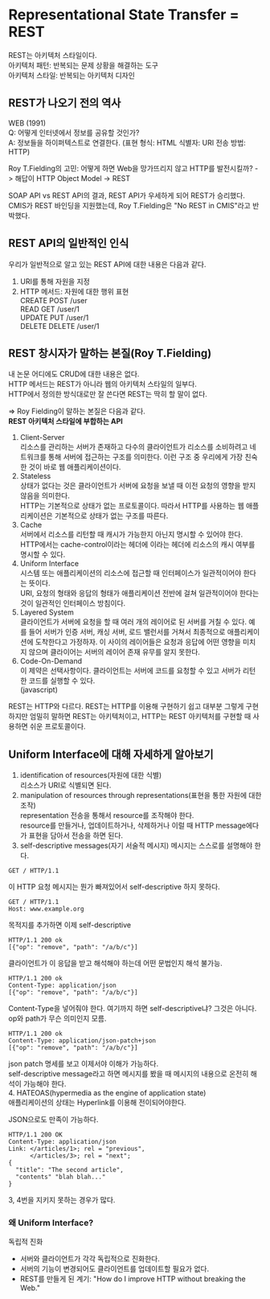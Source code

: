 # Representational State Transfer = REST
REST는 아키텍처 스타일이다.  
아키텍처 패턴: 반복되는 문제 상황을 해결하는 도구  
아키텍처 스타일: 반복되는 아키텍처 디자인  
  
## REST가 나오기 전의 역사
WEB (1991)  
Q: 어떻게 인터넷에서 정보를 공유할 것인가?  
A: 정보들을 하이퍼텍스트로 연결한다. (표현 형식: HTML 식별자: URI 전송 방법: HTTP)  
  
Roy T.Fielding의 고민: 어떻게 하면 Web을 망가뜨리지 않고 HTTP를 발전시킬까?  -> 해답이 HTTP Object Model -> REST  
  
SOAP API vs REST API의 결과, REST API가 우세하게 되어 REST가 승리했다.  
CMIS가 REST 바인딩을 지원했는데, Roy T.Fielding은 "No REST in CMIS"라고 반박했다.  
  
## REST API의 일반적인 인식
우리가 일반적으로 알고 있는 REST API에 대한 내용은 다음과 같다.
1. URI를 통해 자원을 지정    
2. HTTP 메서드: 자원에 대한 행위 표현  
CREATE POST /user  
READ GET /user/1  
UPDATE PUT /user/1  
DELETE DELETE /user/1  
  
## REST 창시자가 말하는 본질(Roy T.Fielding)
내 논문 어디에도 CRUD에 대한 내용은 없다.  
HTTP 메서드는 REST가 아니라 웹의 아키텍처 스타일의 일부다.  
HTTP에서 정의한 방식대로만 잘 쓴다면 REST는 딱히 할 말이 없다.  
  
=> Roy Fielding이 말하는 본질은 다음과 같다.  
**REST 아키텍처 스타일에 부합하는 API**  
1. Client-Server  
리소스를 관리하는 서버가 존재하고 다수의 클라이언트가 리소스를 소비하려고 네트워크를 통해 서버에 접근하는 구조를 의미한다. 이런 구조 중 우리에게 가장 친숙한 것이 바로 웹 애플리케이션이다.  
2. Stateless  
상태가 없다는 것은 클라이언트가 서버에 요청을 보낼 때 이전 요청의 영향을 받지 않음을 의미한다.  
HTTP는 기본적으로 상태가 없는 프로토콜이다. 따라서 HTTP를 사용하는 웹 애플리케이션은 기본적으로 상태가 없는 구조를 따른다.  
3. Cache  
서버에서 리소스를 리턴할 때 캐시가 가능한지 아닌지 명시할 수 있어야 한다.  
HTTP에서는 cache-control이라는 헤더에 이라는 헤더에 리소스의 캐시 여부를 명시할 수 있다.  
4. Uniform Interface  
시스템 또는 애플리케이션의 리소스에 접근할 때 인터페이스가 일관적이어야 한다는 뜻이다.  
URI, 요청의 형태와 응답의 형태가 애플리케이션 전반에 걸쳐 일관적이어야 한다는 것이 일관적인 인터페이스 방침이다.  
5. Layered System  
클라이언트가 서버에 요청을 할 때 여러 개의 레이어로 된 서버를 거칠 수 있다. 예를 들어 서버가 인증 서버, 캐싱 서버, 로드 밸런서를 거쳐서 최종적으로 애플리케이션에 도착한다고 가정하자. 이 사이의 레이어들은 요청과 응답에 어떤 영향을 미치지 않으며 클라이어는 서버의 레이어 존재 유무를 알지 못한다.  
5. Code-On-Demand  
이 제약은 선택사항이다. 클라이언트는 서버에 코드를 요청할 수 있고 서버가 리턴한 코드를 실행할 수 있다.  
(javascript)  
  
REST는 HTTP와 다르다. REST는 HTTP를 이용해 구현하기 쉽고 대부분 그렇게 구현하지만 엄밀히 말하면 REST는 아키텍처이고, HTTP는 REST 아키텍처를 구현할 때 사용하면 쉬운 프로토콜이다.  

## Uniform Interface에 대해 자세하게 알아보기
1. identification of resources(자원에 대한 식별)  
리소스가 URI로 식별되면 된다.  
2. manipulation of resources through representations(표현을 통한 자원에 대한 조작)  
representation 전송을 통해서 resource를 조작해야 한다.  
resource를 만들거나, 업데이트하거나, 삭제하거나 이럴 때 HTTP message에다가 표현을 담아서 전송을 하면 된다.  
3. self-descriptive messages(자기 서술적 메시지)
메시지는 스스로를 설명해야 한다.  
```text/plain
GET / HTTP/1.1
```
이 HTTP 요청 메시지는 뭔가 빠져있어서 self-descriptive 하지 못하다.  
```text/plain
GET / HTTP/1.1
Host: www.example.org
```
목적지를 추가하면 이제 self-descriptive  
```text/plain
HTTP/1.1 200 ok
[{"op": "remove", "path": "/a/b/c"}]
```
클라이언트가 이 응답을 받고 해석해야 하는데 어떤 문법인지 해석 불가능.
```text/plain
HTTP/1.1 200 ok
Content-Type: application/json
[{"op": "remove", "path": "/a/b/c"}]
```
Content-Type을 넣어줘야 한다. 여기까지 하면 self-descriptive냐? 그것은 아니다.  
op와 path가 무슨 의미인지 모름.  
```text/plain
HTTP/1.1 200 ok
Content-Type: application/json-patch+json
[{"op": "remove", "path": "/a/b/c"}]
```
json patch 명세를 보고 이제서야 이해가 가능하다.  
self-descriptive message라고 하면 메시지를 봤을 때 메시지의 내용으로 온전히 해석이 가능해야 한다.  
4. HATEOAS(hypermedia as the engine of application state)  
애플리케이션의 상태는 Hyperlink를 이용해 전이되어야한다.  
  
JSON으로도 만족이 가능하다.  
```text/plain
HTTP/1.1 200 OK
Content-Type: application/json
Link: </articles/1>; rel = "previous",
      </articles/3>; rel = "next";
{
  "title": "The second article",
  "contents" "blah blah..."
}
```
3, 4번을 지키지 못하는 경우가 많다.  
### 왜 Uniform Interface?  
독립적 진화  
- 서버와 클라이언트가 각각 독립적으로 진화한다.  
- 서버의 기능이 변경되어도 클라이언트를 업데이트할 필요가 없다.  
- REST를 만들게 된 계기: "How do I improve HTTP without breaking the Web."  
  




